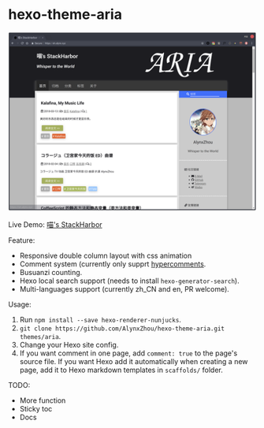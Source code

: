 hexo-theme-aria
===============

![ARIA Screenshot](ARIA_Demo_Screenshot.png)

Live Demo: [喵's StackHarbor](https://sh.alynx.xyz/)

Feature:
  - Responsive double column layout with css animation
  - Comment system (currently only supprt [hypercomments](https://www.hypercomments.com/).
  - Busuanzi counting.
  - Hexo local search support (needs to install `hexo-generator-search`).
  - Multi-languages support (currently zh_CN and en, PR welcome).

Usage:
  1. Run `npm install --save hexo-renderer-nunjucks`.
  2. `git clone https://github.com/AlynxZhou/hexo-theme-aria.git themes/aria`.
  3. Change your Hexo site config.
  4. If you want comment in one page, add `comment: true` to the page's source file. If you want Hexo add it automatically when creating a new page, add it to Hexo markdown templates in `scaffolds/` folder.

TODO:
  - More function
  - Sticky toc
  - Docs

